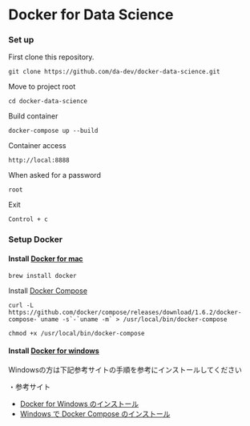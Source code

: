 # Docker for Data Science 
### Set up 
First clone this repository.
```commandline
git clone https://github.com/da-dev/docker-data-science.git
```

Move to project root
```commandline
cd docker-data-science
```

Build container
```commandline
docker-compose up --build
```

Container access
```text
http://local:8888
```

When asked for a password
```text
root
```

Exit
```commandline
Control + c
```


### Setup Docker
#### Install [Docker for mac](https://docs.docker.com/compose/install/)
```commandline
brew install docker
```
Install [Docker Compose](http://docs.docker.jp/compose/install.html)
```commandline
curl -L https://github.com/docker/compose/releases/download/1.6.2/docker-compose-`uname -s`-`uname -m` > /usr/local/bin/docker-compose
```
```commandline
chmod +x /usr/local/bin/docker-compose
```

#### Install [Docker for windows](https://docs.docker.com/compose/install/)
Windowsの方は下記参考サイトの手順を参考にインストールしてください

・参考サイト
  - [Docker for Windows のインストール](http://docs.docker.jp/windows/step_one.html)
  - [Windows で Docker Compose のインストール](https://www.kunihikokaneko.com/dblab/toolchain/dockercompose.html)
